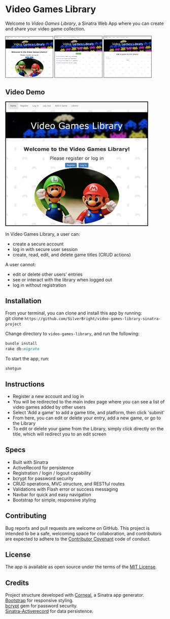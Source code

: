 # Video Games Library

Welcome to *Video Games Library*, a Sinatra Web App where you can create and share your video game collection. 


<img src="images/homeborder.png" width="30%"> 
<img src="images/libraryborder.png" width="30%"> <img src="images/gameborder.png" width="30%">  


## Video Demo
<a href="https://youtu.be/ivFzaswgahs"><img src="images/homeborder.png" 
alt="Video Games Library" width="450" /></a>


In Video Games Library, a user can:
 - create a secure account
 - log in with secure user session
 - create, read, edit, and delete game titles (CRUD actions)

 A user cannot:
 - edit or delete other users' entries
 - see or interact with the library when logged out
 - log in without registration 

## Installation

 From your terminal, you can clone and install this app by running:  
 git clone ` https://github.com/SilverBright/video-games-library-sinatra-project `

Change directory to `video-games-library`, and run the following:

```ruby
bundle install
rake db:migrate
```
To start the app, run:
```
shotgun
```

## Instructions

- Register a new account and log in 
- You will be redirected to the main index page where you can see a list of video games added by other users
- Select 'Add a game' to add a game title, and platform, then click 'submit'
- From here, you can edit or delete your entry, add a new game, or go to the Library
- To edit or delete your game from the Library, simply click directly on the title, which will redirect you to an edit screen

## Specs

- Built with Sinatra
- ActiveRecord for persistence 
- Registration / login / logout capability
- bcrypt for password security
- CRUD operations, MVC structure, and RESTful routes
- Validations with Flash error or success messaging
- Navbar for quick and easy navigation
- Bootstrap for simple, responsive styling

## Contributing

Bug reports and pull requests are welcome on GitHub.  This project is intended to be a safe, welcoming space for collaboration, and contributors are expected to adhere to the [Contributor Covenant](http://contributor-covenant.org) code of conduct.

## License

The app is available as open source under the terms of the [MIT License](https://github.com/SilverBright/Video-Games-Library/blob/master/LICENSE).

## Credits

Project structure developed with [Corneal](https://github.com/thebrianemory/corneal), a Sinatra app generator. 
[Bootstrap](https://getbootstrap.com) for responsive styling.  
[bcrypt](https://github.com/codahale/bcrypt-ruby) gem for password security.  
[Sinatra-Activerecord](https://github.com/janko/sinatra-activerecord) for data persistence.
